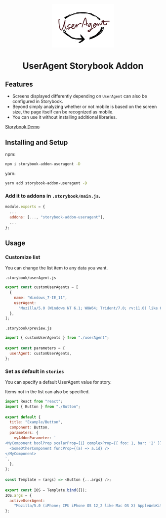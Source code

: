 <p align="center">
  <img src="docs/assets/logo.png" width="200">
</p>
<h1 align="center">UserAgent Storybook Addon</h1>

## Features

- Screens displayed differently depending on `UserAgent` can also be configured in Storybook.
- Beyond simply analyzing whether or not mobile is based on the screen size, the page itself can be recognized as mobile.
- You can use it without installing additional libraries.

[Storybook Demo](https://Sotaneum.github.io/storybook-addon-useragent/)

## Installing and Setup

npm:

```sh
npm i storybook-addon-useragent -D
```

  yarn:

```sh
yarn add storybook-addon-useragent -D
```

### Add it to addons in `.storybook/main.js`.

```js
module.exports = {
  ...
  addons: [..., "storybook-addon-useragent"],
  ...
};
```

## Usage

### Customize list

You can change the list item to any data you want.

`.storybook/userAgent.js`
```js
export const customUserAgents = [
  {
    name: "Windows_7-IE_11",
    userAgent:
      "Mozilla/5.0 (Windows NT 6.1; WOW64; Trident/7.0; rv:11.0) like Gecko",
  },
];
```
`.storybook/preview.js`
```js
import { customUserAgents } from "./userAgent";

export const parameters = {
  userAgent: customUserAgents,
};
```

### Set as default in `stories`

You can specify a default UserAgent value for story.

Items not in the list can also be specified.

```js
import React from "react";
import { Button } from "./Button";

export default {
  title: "Example/Button",
  component: Button,
  parameters: {
    myAddonParameter: `
<MyComponent boolProp scalarProp={1} complexProp={{ foo: 1, bar: '2' }}>
  <SomeOtherComponent funcProp={(a) => a.id} />
</MyComponent>
`,
  },
};

const Template = (args) => <Button {...args} />;

export const IOS = Template.bind({});
IOS.args = {
  activeUserAgent:
    "Mozilla/5.0 (iPhone; CPU iPhone OS 12_2 like Mac OS X) AppleWebKit/605.1.15 (KHTML, like Gecko) Version/12.1 Mobile/15E148 Safari/604.1",
};
```

